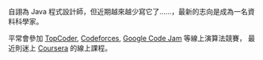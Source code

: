 <!--
.. title: 關於我
.. slug: about-me
.. date: 2014/01/29 23:12:26
.. tags:
.. link:
.. description:
.. type: text
-->

自詡為 Java 程式設計師，但近期越來越少寫它了……，最新的志向是成為一名資料科學家。

平常會參加 [TopCoder][], [Codeforces][], [Google Code Jam][] 等線上演算法競賽，
最近則迷上 [Coursera][] 的線上課程。

[TopCoder]: https://community.topcoder.com/tc
[Codeforces]: http://codeforces.com/
[Google Code Jam]: https://code.google.com/codejam
[Coursera]: https://www.coursera.org/
